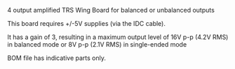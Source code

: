 4 output amplified TRS Wing Board for balanced or unbalanced outputs

This board requires +/-5V supplies (via the IDC cable).

It has a gain of 3, resulting in a maximum output level of 16V p-p (4.2V RMS) in balanced mode or 8V p-p (2.1V RMS) in single-ended mode

BOM file has indicative parts only.
